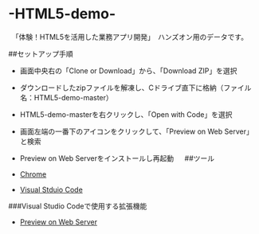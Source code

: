 # -HTML5-demo-

　「体験！HTML5を活用した業務アプリ開発」　ハンズオン用のデータです。
 
##セットアップ手順

* 画面中央右の「Clone or Download」から、「Download ZIP」を選択
* ダウンロードしたzipファイルを解凍し、Cドライブ直下に格納（ファイル名：HTML5-demo-master）
* HTML5-demo-masterを右クリックし、「Open with Code」を選択
* 画面左端の一番下のアイコンをクリックして、「Preview on Web Server」と検索
* Preview on Web Serverをインストールし再起動
 　
##ツール

* [Chrome](https://www.google.co.jp/chrome/browser/desktop/)
* [Visual Stduio Code](https://www.microsoft.com/ja-jp/dev/products/code-vs.aspx)
 
###Visual Studio Codeで使用する拡張機能

* [Preview on Web Server](https://marketplace.visualstudio.com/items?itemName=yuichinukiyama.vscode-preview-server)


